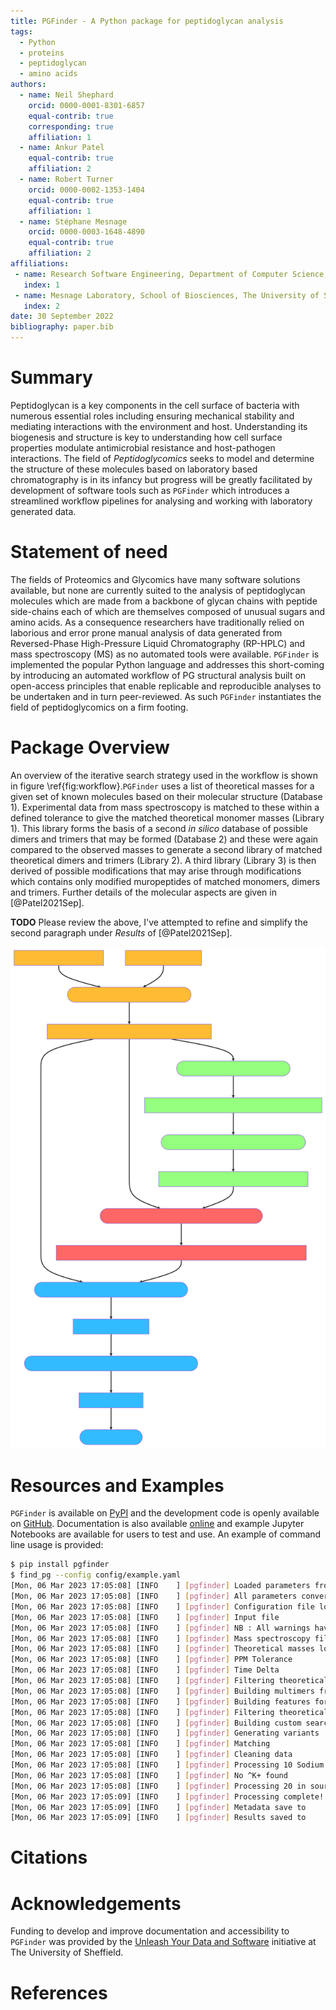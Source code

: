 ```yaml
---
title: PGFinder - A Python package for peptidoglycan analysis
tags:
  - Python
  - proteins
  - peptidoglycan
  - amino acids
authors:
  - name: Neil Shephard
    orcid: 0000-0001-8301-6857
    equal-contrib: true
    corresponding: true
    affiliation: 1
  - name: Ankur Patel
    equal-contrib: true
    affiliation: 2
  - name: Robert Turner
    orcid: 0000-0002-1353-1404
    equal-contrib: true
    affiliation: 1
  - name: Stéphane Mesnage
    orcid: 0000-0003-1648-4890
    equal-contrib: true
    affiliation: 2
affiliations:
 - name: Research Software Engineering, Department of Computer Science, The University of Sheffield
   index: 1
 - name: Mesnage Laboratory, School of Biosciences, The University of Sheffield
   index: 2
date: 30 September 2022
bibliography: paper.bib
---
```


# Summary

Peptidoglycan is a key components in the cell surface of bacteria with numerous essential roles including ensuring
mechanical stability and mediating interactions with the environment and host. Understanding its biogenesis and
structure is key to understanding how cell surface properties modulate antimicrobial resistance and host-pathogen
interactions. The field of _Peptidoglycomics_ seeks to model and determine the structure of these molecules based on
laboratory based chromatography is in its infancy but progress will be greatly facilitated by development of software
tools such as `PGFinder` which introduces a streamlined workflow pipelines for analysing and working with laboratory
generated data.

# Statement of need

The fields of Proteomics and Glycomics have many software solutions available, but none are currently suited to the
analysis of peptidoglycan molecules which are made from a backbone of glycan chains with peptide side-chains each of
which are themselves composed of unusual sugars and amino acids. As a consequence researchers have traditionally relied
on laborious and error prone manual analysis of data generated from Reversed-Phase High-Pressure Liquid Chromatography
(RP-HPLC) and mass spectroscopy (MS) as no automated tools were available. `PGFinder` is implemented the popular Python
language and addresses this short-coming by introducing an automated workflow of PG structural analysis built on
open-access principles that enable replicable and reproducible analyses to be undertaken and in turn peer-reviewed. As
such `PGFinder` instantiates the field of peptidoglycomics on a firm footing.

# Package Overview

An overview of the iterative search strategy used in the workflow is shown in figure \ref{fig:workflow}.`PGFinder` uses
 a list of theoretical masses for a given set of known molecules based on their molecular structure (Database 1).
 Experimental data from mass spectroscopy is matched to these within a defined tolerance to give the matched theoretical
 monomer masses (Library 1). This library forms the basis of a second _in silico_ database of possible dimers and
 trimers that may be formed (Database 2) and these were again compared to the observed masses to generate a second
 library of matched theoretical dimers and trimers (Library 2). A third library (Library 3) is then derived of possible
 modifications that may arise through modifications which contains only modified muropeptides of matched monomers,
 dimers and trimers. Further details of the molecular aspects are given in [@Patel2021Sep].

**TODO** Please review the above, I've attempted to refine and simplify the second paragraph under _Results_ of [@Patel2021Sep].

![Stages undertaken in processing samples using `PGFinder` \label{fig:workflow}](fig1.svg)

# Resources and Examples

`PGFinder` is available on [PyPI](https://pypi.org/project/pgfinder/) and the development code is openly available on
[GitHub](https://pypi.org/project/pgfinder/). Documentation is also available
[online](https://mesnage-org.github.io/pgfinder/) and example Jupyter Notebooks are available for users to test and use.
An example of command line usage is provided:

```bash
$ pip install pgfinder
$ find_pg --config config/example.yaml
[Mon, 06 Mar 2023 17:05:08] [INFO    ] [pgfinder] Loaded parameters from file : config/parameters.yaml
[Mon, 06 Mar 2023 17:05:08] [INFO    ] [pgfinder] All parameters converted to decimal
[Mon, 06 Mar 2023 17:05:08] [INFO    ] [pgfinder] Configuration file loaded from     : config/example.yaml
[Mon, 06 Mar 2023 17:05:08] [INFO    ] [pgfinder] Input file                         : data\ftrs_test_data.ftrs
[Mon, 06 Mar 2023 17:05:08] [INFO    ] [pgfinder] NB : All warnings have been turned off for this run.
[Mon, 06 Mar 2023 17:05:08] [INFO    ] [pgfinder] Mass spectroscopy file loaded from : data\ftrs_test_data.ftrs
[Mon, 06 Mar 2023 17:05:08] [INFO    ] [pgfinder] Theoretical masses loaded from      : data\masses\e_coli_monomer_masses.csv
[Mon, 06 Mar 2023 17:05:08] [INFO    ] [pgfinder] PPM Tolerance                      : 0.5
[Mon, 06 Mar 2023 17:05:08] [INFO    ] [pgfinder] Time Delta                         : 10
[Mon, 06 Mar 2023 17:05:08] [INFO    ] [pgfinder] Filtering theoretical masses by observed masses
[Mon, 06 Mar 2023 17:05:08] [INFO    ] [pgfinder] Building multimers from obs muropeptides
[Mon, 06 Mar 2023 17:05:08] [INFO    ] [pgfinder] Building features for multimer type : 1
[Mon, 06 Mar 2023 17:05:08] [INFO    ] [pgfinder] Filtering theoretical multimers by observed
[Mon, 06 Mar 2023 17:05:08] [INFO    ] [pgfinder] Building custom search file
[Mon, 06 Mar 2023 17:05:08] [INFO    ] [pgfinder] Generating variants
[Mon, 06 Mar 2023 17:05:08] [INFO    ] [pgfinder] Matching
[Mon, 06 Mar 2023 17:05:08] [INFO    ] [pgfinder] Cleaning data
[Mon, 06 Mar 2023 17:05:08] [INFO    ] [pgfinder] Processing 10 Sodium Adducts
[Mon, 06 Mar 2023 17:05:08] [INFO    ] [pgfinder] No ^K+ found
[Mon, 06 Mar 2023 17:05:08] [INFO    ] [pgfinder] Processing 20 in source decay products
[Mon, 06 Mar 2023 17:05:09] [INFO    ] [pgfinder] Processing complete!
[Mon, 06 Mar 2023 17:05:09] [INFO    ] [pgfinder] Metadata save to                   : output
[Mon, 06 Mar 2023 17:05:09] [INFO    ] [pgfinder] Results saved to                   : output\results.csv
```

# Citations


# Acknowledgements

Funding to develop and improve documentation and accessibility to `PGFinder` was
provided by the [Unleash Your Data and Software](https://www.sheffield.ac.uk/library/rdm/unleashdatasoftware)
initiative at The University of Sheffield.


# References
